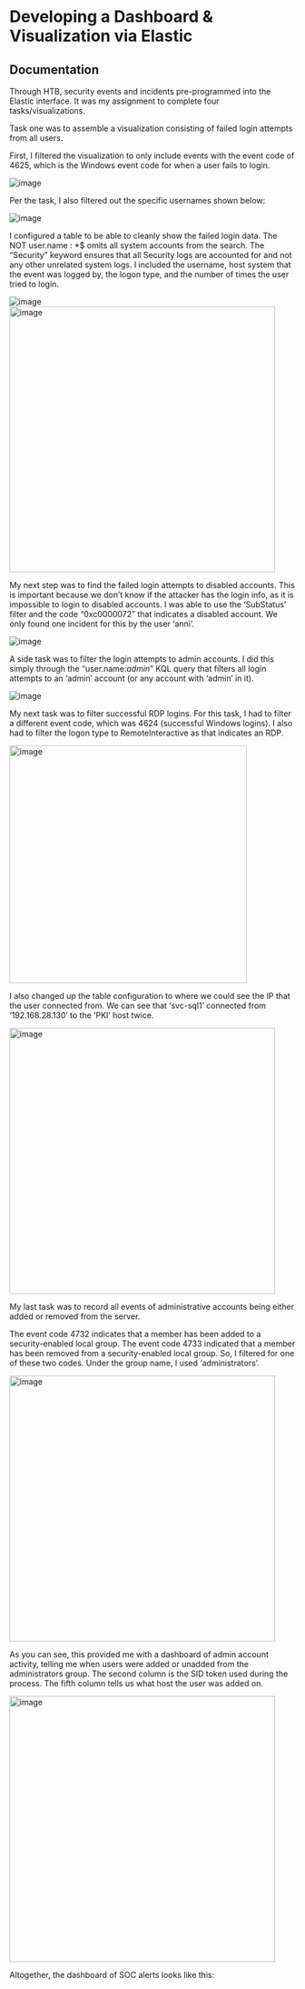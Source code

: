 # Developing a Dashboard & Visualization via Elastic

## Documentation

Through HTB, security events and incidents pre-programmed into the Elastic interface. It was my assignment to complete four tasks/visualizations.

Task one was to assemble a visualization consisting of failed login attempts from all users. 

First, I filtered the visualization to only include events with the event code of 4625, which is the Windows event code for when a user fails to login.

![image](https://github.com/user-attachments/assets/3208b5a9-90f9-46f4-939f-86cd3e982dae)

Per the task, I also filtered out the specific usernames shown below:

![image](https://github.com/user-attachments/assets/322c9e00-c6c1-4fc2-8560-7506a2936afb)

I configured a table to be able to cleanly show the failed login data. The NOT user.name : *$ omits all system accounts from the search. The “Security” keyword ensures that all Security logs are accounted for and not any other unrelated system logs. I included the username, host system that the event was logged by, the logon type, and the number of times the user tried to login.

![image](https://github.com/user-attachments/assets/fd0e787c-04bf-4165-988b-7e6ff3f4978d)
<img width="468" alt="image" src="https://github.com/user-attachments/assets/58597e92-d60f-4c66-8ad3-8bd71fc35bbc">

My next step was to find the failed login attempts to disabled accounts. This is important because we don’t know if the attacker has the login info, as it is impossible to login to disabled accounts. I was able to use the ‘SubStatus’ filter and the code “0xc0000072” that indicates a disabled account. We only found one incident for this by the user ‘anni’.

![image](https://github.com/user-attachments/assets/db9a7055-e67e-48c3-903a-793a8f00cf48)

A side task was to filter the login attempts to admin accounts. I did this simply through the “user.name:*admin*” KQL query that filters all login attempts to an ‘admin’ account (or any account with ‘admin’ in it).

![image](https://github.com/user-attachments/assets/e6f3cf6d-b36d-4ece-af48-535c86c76e22)

My next task was to filter successful RDP logins. For this task, I had to filter a different event code, which was 4624 (successful Windows logins). I also had to filter the logon type to RemoteInteractive as that indicates an RDP. 

<img width="418" alt="image" src="https://github.com/user-attachments/assets/89c1f118-c4a4-4ded-8c6c-2a72419997ef">

I also changed up the table configuration to where we could see the IP that the user connected from. We can see that ‘svc-sql1’ connected from ‘192.168.28.130’ to the ‘PKI’ host twice.

<img width="468" alt="image" src="https://github.com/user-attachments/assets/a809dc04-ee2f-44dd-8bd4-458be4581d78">

My last task was to record all events of administrative accounts being either added or removed from the server.

The event code 4732 indicates that a member has been added to a security-enabled local group. The event code 4733 indicated that a member has been removed from a security-enabled local group. So, I filtered for one of these two codes. Under the group name, I used ‘administrators’.

<img width="468" alt="image" src="https://github.com/user-attachments/assets/d1e3bab2-06a5-4301-9a69-d1f0105dc304">

As you can see, this provided me with a dashboard of admin account activity, telling me when users were added or unadded from the administrators group. The second column is the SID token used during the process.  The fifth column tells us what host the user was added on.

<img width="468" alt="image" src="https://github.com/user-attachments/assets/2dcc2b62-20ab-4da2-bcba-e9ce6efb1870">

Altogether, the dashboard of SOC alerts looks like this: 













